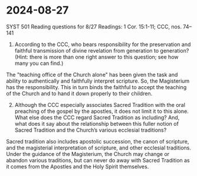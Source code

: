 # 2024-08-27

SYST 501
Reading questions for 8/27
Readings: 1 Cor. 15:1-11; CCC, nos. 74–141
 
1. According to the CCC, who bears responsibility for the preservation and
   faithful transmission of divine revelation from generation to generation?
(Hint: there is more than one right answer to this question; see how many you
can find.)

The "teaching office of the Church alone" has been given the task and ability to
authentically and faithfully interpret scripture. So, the Magisterium has the
responsibility. This in turn binds the faithful to accept the teaching of the
Church and to hand it down properly to their children.
 
2. Although the CCC especially associates Sacred Tradition with the oral
   preaching of the gospel by the apostles, it does not limit it to this alone.
What else does the CCC regard Sacred Tradition as including? And, what does it
say about the relationship between this fuller notion of Sacred Tradition and
the Church’s various ecclesial traditions?

Sacred tradition also includes apostolic succession, the canon of scripture,
and the magisterial interpretation of scripture, and other ecclesial traditions. 
Under the guidance of the Magisterium, the Church may change or abandon various
traditions, but can never do away with Sacred Tradition as it comes from the
Apostles and the Holy Spirit themselves. 
